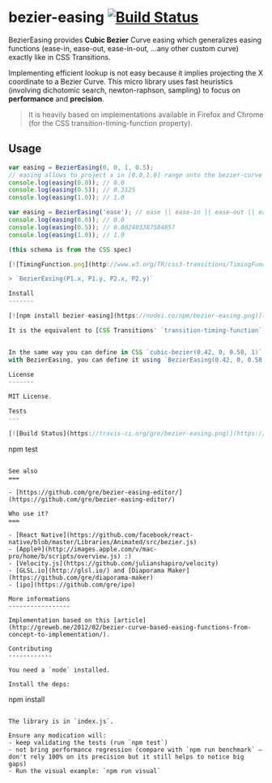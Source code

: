 bezier-easing [![Build Status](https://travis-ci.org/gre/bezier-easing.png)](https://travis-ci.org/gre/bezier-easing)
===

BezierEasing provides **Cubic Bezier** Curve easing which generalizes easing functions (ease-in, ease-out, ease-in-out, ...any other custom curve) exactly like in CSS Transitions.

Implementing efficient lookup is not easy because it implies projecting
the X coordinate to a Bezier Curve.
This micro library uses fast heuristics (involving dichotomic search, newton-raphson, sampling) to focus on **performance** and **precision**.

> It is heavily based on implementations available in Firefox and Chrome (for the CSS transition-timing-function property).

Usage
-------

```javascript
var easing = BezierEasing(0, 0, 1, 0.5);
// easing allows to project x in [0.0,1.0] range onto the bezier-curve defined by the 4 points (see schema below).
console.log(easing(0.0)); // 0.0
console.log(easing(0.5)); // 0.3125
console.log(easing(1.0)); // 1.0
```
```javascript
var easing = BezierEasing('ease'); // ease || ease-in || ease-out || ease-in-out
console.log(easing(0.0)); // 0.0
console.log(easing(0.5)); // 0.802403387584857
console.log(easing(1.0)); // 1.0

(this schema is from the CSS spec)

[![TimingFunction.png](http://www.w3.org/TR/css3-transitions/TimingFunction.png)](http://www.w3.org/TR/css3-transitions/#transition-timing-function-property)

> `BezierEasing(P1.x, P1.y, P2.x, P2.y)`

Install
-------

[![npm install bezier-easing](https://nodei.co/npm/bezier-easing.png)](http://npmjs.org/package/bezier-easing)

It is the equivalent to [CSS Transitions' `transition-timing-function`](http://www.w3.org/TR/css3-transitions/#transition-timing-function-property).


In the same way you can define in CSS `cubic-bezier(0.42, 0, 0.58, 1)`,
with BezierEasing, you can define it using `BezierEasing(0.42, 0, 0.58, 1)` which have the `` function taking an X and computing the Y interpolated easing value (see schema).

License
-------

MIT License.

Tests
---

[![Build Status](https://travis-ci.org/gre/bezier-easing.png)](https://travis-ci.org/gre/bezier-easing)

```
npm test
```

See also
===

- [https://github.com/gre/bezier-easing-editor/](https://github.com/gre/bezier-easing-editor/)

Who use it?
===

- [React Native](https://github.com/facebook/react-native/blob/master/Libraries/Animated/src/bezier.js)
- [Apple®](http://images.apple.com/v/mac-pro/home/b/scripts/overview.js) :)
- [Velocity.js](https://github.com/julianshapiro/velocity)
- [GLSL.io](http://glsl.io/) and [Diaporama Maker](https://github.com/gre/diaporama-maker)
- [ipo](https://github.com/gre/ipo)

More informations
-----------------

Implementation based on this [article](http://greweb.me/2012/02/bezier-curve-based-easing-functions-from-concept-to-implementation/).

Contributing
------------

You need a `node` installed.

Install the deps:

```
npm install
```

The library is in `index.js`.

Ensure any modication will:
- keep validating the tests (run `npm test`)
- not bring performance regression (compare with `npm run benchmark` – don't rely 100% on its precision but it still helps to notice big gaps)
- Run the visual example: `npm run visual`
